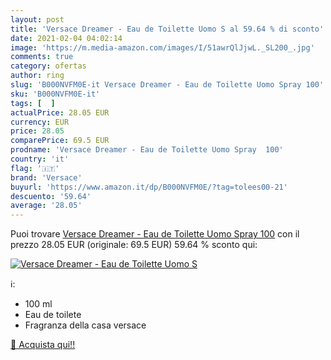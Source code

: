 ```yaml
---
layout: post
title: 'Versace Dreamer - Eau de Toilette Uomo S al 59.64 % di sconto'
date: 2021-02-04 04:02:14
image: 'https://m.media-amazon.com/images/I/51awrQlJjwL._SL200_.jpg'
comments: true
category: ofertas
author: ring
slug: 'B000NVFM0E-it Versace Dreamer - Eau de Toilette Uomo Spray 100'
sku: 'B000NVFM0E-it'
tags: [  ]
actualPrice: 28.05 EUR
currency: EUR
price: 28.05
comparePrice: 69.5 EUR
prodname: 'Versace Dreamer - Eau de Toilette Uomo Spray  100'
country: 'it'
flag: '🇮🇹'
brand: 'Versace'
buyurl: 'https://www.amazon.it/dp/B000NVFM0E/?tag=tolees00-21'
descuento: '59.64'
average: '28.05'
---
```


Puoi trovare [Versace Dreamer - Eau de Toilette Uomo Spray  100](https://www.amazon.it/dp/B000NVFM0E/?tag=tolees00-21) con il prezzo 28.05 EUR (originale: 69.5 EUR) 59.64 % sconto qui:

[![Versace Dreamer - Eau de Toilette Uomo S](https://m.media-amazon.com/images/I/51awrQlJjwL._SL200_.jpg)](https://www.amazon.it/dp/B000NVFM0E/?tag=tolees00-21)

ℹ️:

- 100 ml
- Eau de toilete
- Fragranza della casa versace

[🛒 Acquista qui!!](https://www.amazon.it/dp/B000NVFM0E/?tag=tolees00-21)
